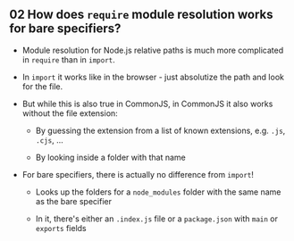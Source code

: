 ## 02 How does `require` module resolution works for bare specifiers?

- Module resolution for Node.js relative paths is much more complicated in `require` than in `import`.

- In `import` it works like in the browser - just absolutize the path and look for the file.

- But while this is also true in CommonJS, in CommonJS it also works without the file extension:

  - By guessing the extension from a list of known extensions, e.g. `.js`, `.cjs`, ...

  - By looking inside a folder with that name

- For bare specifiers, there is actually no difference from `import`!

  - Looks up the folders for a `node_modules` folder with the same name as the bare specifier

  - In it, there's either an `.index.js` file or a `package.json` with `main` or `exports` fields
